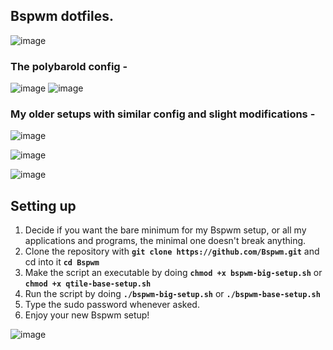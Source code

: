 ## Bspwm dotfiles.

![image](https://user-images.githubusercontent.com/72144072/134498651-9904d7ff-357f-45bd-8f55-ada977628bc4.png)

### The polybarold config -
 
![image](https://user-images.githubusercontent.com/72144072/133924122-84f984b7-0849-4841-9750-2d36d6142647.png)
![image](https://user-images.githubusercontent.com/72144072/133895188-61c9379c-ba03-486e-9328-f77d6aab56d6.png)

### My older setups with similar config and slight modifications -

![image](https://user-images.githubusercontent.com/72144072/133895244-ea5b38d4-e938-48b7-bcfd-1c6045c93159.png)

![image](https://user-images.githubusercontent.com/72144072/133895249-d6aae5a0-8648-45d4-8e99-4e192b0d607c.png)

![image](https://user-images.githubusercontent.com/72144072/133895256-d2084bbb-3928-4682-92bf-c0d75fd5722f.png)

## Setting up 
1. Decide if you want the bare minimum for my Bspwm setup, or all my applications and programs, the minimal one doesn't break anything.
2. Clone the repository with **`git clone https://github.com/Bspwm.git`** and cd into it **`cd Bspwm`**
3. Make the script an executable by doing **`chmod +x bspwm-big-setup.sh`** or **`chmod +x qtile-base-setup.sh`**
4. Run the script by doing **`./bspwm-big-setup.sh`** or **`./bspwm-base-setup.sh`**
5. Type the sudo password whenever asked.
6. Enjoy your new Bspwm setup!

![image](https://user-images.githubusercontent.com/72144072/148573618-eedf30e9-48a9-46e7-b3ed-e02e02a2dd78.png)

